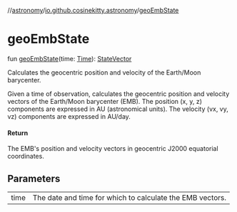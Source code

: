 //[astronomy](../../index.md)/[io.github.cosinekitty.astronomy](index.md)/[geoEmbState](geo-emb-state.md)

# geoEmbState

fun [geoEmbState](geo-emb-state.md)(time: [Time](-time/index.md)): [StateVector](-state-vector/index.md)

Calculates the geocentric position and velocity of the Earth/Moon barycenter.

Given a time of observation, calculates the geocentric position and velocity vectors of the Earth/Moon barycenter (EMB). The position (x, y, z) components are expressed in AU (astronomical units). The velocity (vx, vy, vz) components are expressed in AU/day.

#### Return

The EMB's position and velocity vectors in geocentric J2000 equatorial coordinates.

## Parameters

| | |
|---|---|
| time | The date and time for which to calculate the EMB vectors. |
